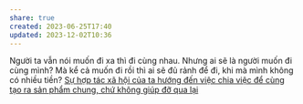 ```yaml
---
share: true
created: 2023-06-25T17:40
updated: 2023-12-02T10:36
---
```


Người ta vẫn nói muốn đi xa thì đi cùng nhau. Nhưng ai sẽ là người muốn đi cùng mình? Mà kể cả muốn đi rồi thì ai sẽ đủ rảnh để đi, khi mà mình không có nhiều tiền?
[Sự hợp tác xã hội của ta hướng đến việc chia việc để cùng tạo ra sản phẩm chung, chứ không giúp đỡ qua lại](../../../Kinh%20t%E1%BA%BF%20h%E1%BB%8Dc%20v%C3%A0%20ch%E1%BB%A7%20ngh%C4%A9a%20t%C3%A2n%20t%E1%BB%B1%20do.%20T%C3%A2m%20l%C3%BD%20h%E1%BB%8Dc%20qu%E1%BA%A3n%20l%C3%BD%20v%C3%A0%20lao%20%C4%91%E1%BB%99ng/T%C3%A2m%20l%C3%BD%20h%E1%BB%8Dc%20qu%E1%BA%A3n%20l%C3%BD%20v%C3%A0%20lao%20%C4%91%E1%BB%99ng/Gi%C3%BAp%20%C4%91%E1%BB%A1%20nhau/S%E1%BB%B1%20h%E1%BB%A3p%20t%C3%A1c%20x%C3%A3%20h%E1%BB%99i%20c%E1%BB%A7a%20ta%20h%C6%B0%E1%BB%9Bng%20%C4%91%E1%BA%BFn%20vi%E1%BB%87c%20chia%20vi%E1%BB%87c%20%C4%91%E1%BB%83%20c%C3%B9ng%20t%E1%BA%A1o%20ra%20s%E1%BA%A3n%20ph%E1%BA%A9m%20chung,%20ch%E1%BB%A9%20kh%C3%B4ng%20gi%C3%BAp%20%C4%91%E1%BB%A1%20qua%20l%E1%BA%A1i.md)